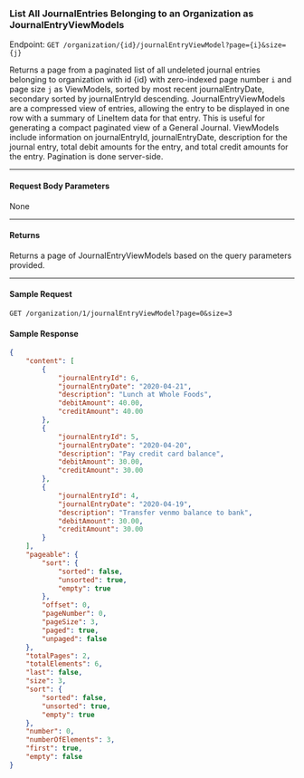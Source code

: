 ### List All JournalEntries Belonging to an Organization as JournalEntryViewModels
Endpoint: `GET /organization/{id}/journalEntryViewModel?page={i}&size={j}`

Returns a page from a paginated list of all undeleted journal entries belonging to organization with id {id} with zero-indexed page number  `i` and page size `j` as ViewModels, sorted by most recent journalEntryDate, secondary sorted by journalEntryId descending. JournalEntryViewModels are a compressed view of entries, allowing the entry to be displayed in one row with a summary of LineItem data for that entry. This is useful for generating a compact paginated view of a General Journal. ViewModels include information on journalEntryId, journalEntryDate, description for the journal entry, total debit amounts for the entry, and total credit amounts for the entry. Pagination is done server-side.
___

#### Request Body Parameters
None
___
#### Returns
Returns a page of JournalEntryViewModels based on the query parameters provided.
___

#### Sample Request
`GET /organization/1/journalEntryViewModel?page=0&size=3`
<br />

#### Sample Response
```json 
{
    "content": [
        {
            "journalEntryId": 6,
            "journalEntryDate": "2020-04-21",
            "description": "Lunch at Whole Foods",
            "debitAmount": 40.00,
            "creditAmount": 40.00
        },
        {
            "journalEntryId": 5,
            "journalEntryDate": "2020-04-20",
            "description": "Pay credit card balance",
            "debitAmount": 30.00,
            "creditAmount": 30.00
        },
        {
            "journalEntryId": 4,
            "journalEntryDate": "2020-04-19",
            "description": "Transfer venmo balance to bank",
            "debitAmount": 30.00,
            "creditAmount": 30.00
        }
    ],
    "pageable": {
        "sort": {
            "sorted": false,
            "unsorted": true,
            "empty": true
        },
        "offset": 0,
        "pageNumber": 0,
        "pageSize": 3,
        "paged": true,
        "unpaged": false
    },
    "totalPages": 2,
    "totalElements": 6,
    "last": false,
    "size": 3,
    "sort": {
        "sorted": false,
        "unsorted": true,
        "empty": true
    },
    "number": 0,
    "numberOfElements": 3,
    "first": true,
    "empty": false
}
```

